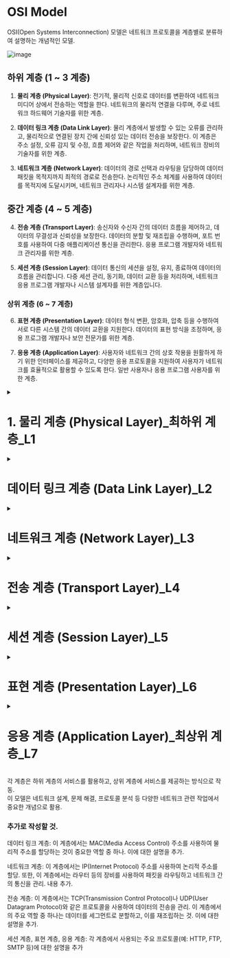 # OSI Model

OSI(Open Systems Interconnection) 모델은 네트워크 프로토콜을 계층별로 분류하여 설명하는 개념적인 모델.

![image](https://github.com/ChoiJeonSeok/TIL/assets/82266289/744ee7bd-3204-48e1-b717-c6972db4e8a1)

## 하위 계층 (1 ~ 3 계층)

1. **물리 계층 (Physical Layer)**: 전기적, 물리적 신호로 데이터를 변환하여 네트워크 미디어 상에서 전송하는 역할을 한다. 네트워크의 물리적 연결을 다루며, 주로 네트워크 하드웨어 기술자를 위한 계층.

2. **데이터 링크 계층 (Data Link Layer)**: 물리 계층에서 발생할 수 있는 오류를 관리하고, 물리적으로 연결된 장치 간에 신뢰성 있는 데이터 전송을 보장한다. 이 계층은 주소 설정, 오류 감지 및 수정, 흐름 제어와 같은 작업을 처리하며, 네트워크 장비의 기술자를 위한 계층.

3. **네트워크 계층 (Network Layer)**: 데이터의 경로 선택과 라우팅을 담당하여 데이터 패킷을 목적지까지 최적의 경로로 전송한다. 논리적인 주소 체계를 사용하여 데이터를 목적지에 도달시키며, 네트워크 관리자나 시스템 설계자를 위한 계층.

## 중간 계층 (4 ~ 5 계층)

4. **전송 계층 (Transport Layer)**: 송신자와 수신자 간의 데이터 흐름을 제어하고, 데이터의 무결성과 신뢰성을 보장한다. 데이터의 분할 및 재조립을 수행하며, 포트 번호를 사용하여 다중 애플리케이션 통신을 관리한다. 응용 프로그램 개발자와 네트워크 관리자를 위한 계층.

5. **세션 계층 (Session Layer)**: 데이터 통신의 세션을 설정, 유지, 종료하여 데이터의 흐름을 관리합니다. 다중 세션 관리, 동기화, 데이터 교환 등을 처리하며, 네트워크 응용 프로그램 개발자나 시스템 설계자를 위한 계층입니다.

### 상위 계층 (6 ~ 7 계층)

6. **표현 계층 (Presentation Layer)**: 데이터 형식 변환, 암호화, 압축 등을 수행하여 서로 다른 시스템 간의 데이터 교환을 지원한다. 데이터의 표현 방식을 조정하며, 응용 프로그램 개발자나 보안 전문가를 위한 계층.

7. **응용 계층 (Application Layer)**: 사용자와 네트워크 간의 상호 작용을 원활하게 하기 위한 인터페이스를 제공하고, 다양한 응용 프로토콜을 지원하여 사용자가 네트워크를 효율적으로 활용할 수 있도록 한다. 일반 사용자나 응용 프로그램 사용자를 위한 계층.

<details>
<summary><h1>1. 물리 계층 (Physical Layer)_최하위 계층_L1</h1></summary>

## 1. 물리 계층의 정의와 역할

물리 계층은 OSI 모델의 가장 아래 계층으로, 데이터를 비트 단위로 전송하는 역할을 한다. 이 계층은 데이터의 전기적, 기계적 특성과 물리적 연결을 다룬다. 즉, 물리 계층은 실제 데이터가 전송되는 매체(예: 케이블, 무선 신호 등)에 대한 책임을 지고 있다.

## 2. 물리 계층에서의 데이터 전송

물리 계층에서는 데이터를 전송하는 데 필요한 하드웨어 기술을 정의한다. 이에는 케이블, 카드, 물리적인 플러그, 전송 전력, 데이터 전송률 등이 포함된다. 또한, 이 계층에서는 데이터를 전송하는 방식(예: 동기식, 비동기식, 단방향, 양방향 등)을 결정한다.

## 3. 물리 계층의 목표

물리 계층의 주요 목표 중 하나는 오류 없이 데이터를 전송하고, 전송된 데이터가 손상되지 않도록 하는 것이다. 이를 위해 물리 계층에서는 데이터를 전송하기 전에 비트로 변환하고, 수신 측에서는 이 비트를 원래의 데이터로 다시 변환하는 과정을 거친다.

## 4. 물리 계층에서 사용되는 프로토콜

이 계층에서 사용되는 주요 프로토콜에는 Ethernet, USB, Bluetooth 등이 있다. 이 프로토콜들은 데이터를 전송하는 방식과 전송 매체를 어떻게 사용할지를 정의한다.

## 5. 물리 계층에서 사용되는 장비.

1. 허브(Hub)
- 기능: 허브는 네트워크의 중심 장치로서, 연결된 모든 장치에게 데이터를 동시에 전송하는 역할을 한다. 효율성은 떨어지기에 대규모 네트워크에서는 잘 사용되지 않는다.
- 특징: 허브는 브로드캐스트 방식으로 데이터를 전송하기 때문에 네트워크의 트래픽이 증가하기 쉽다.

2. 리피터(Repeater)
- 기능: 리피터는 네트워크 상에서 데이터 신호가 약해질 때, 그 신호를 증폭하여 재전송하는 장치이다.
- 특징: 리피터는 데이터의 내용을 해석하지 않고, 단순히 신호만 증폭하여 전송한다.

3. 케이블(Cable)
- 기능: 케이블은 장치와 장치를 연결하여 데이터를 전송하는 물리적인 통로이다.
- 종류: 
  - 동축 케이블(Coaxial Cable): 중앙에 구리 도선이 있고, 그 주변을 절연재와 외부의 금속 쉴드로 둘러싸인 케이블이다.
  - 트위스티드 페어 케이블(Twisted Pair Cable): 두 개의 구리 도선을 꼬아 만든 케이블, UTP(Unshiedled Twisted Pair)와 STP(Shielded Twisted Pair)로 나뉜다.
  - 광섬유 케이블(Optical Fiber Cable): 빛의 반사를 이용하여 데이터를 전송하는 케이블, 고속 전송이 가능하며, 전기적인 간섭에 영향을 받지 않는다.

4. 모뎀(Modem)
- 기능: 모뎀은 아날로그 신호를 디지털 신호로, 또는 디지털 신호를 아날로그 신호로 변환하는 장치이다. 주로 전화선을 통한 인터넷 접속에 사용된다.
- 특징: 모뎀은 "Modulator"와 "Demodulator"의 합성어로, 데이터를 변조하여 전송하고, 수신한 데이터를 복조하는 역할을 한다.

</details>

<details>
  <summary><h1>데이터 링크 계층 (Data Link Layer)_L2</h1></summary>
물리 계층에서 전송된 데이터를 프레임으로 분리하고 에러 체크 및 제어 수행
물리적인 연결에서 안정적인 전송을 위한 흐름 제어, 오류 검출 및 복구 기능 제공

## 1. 데이터 링크 계층의 정의와 역할

데이터 링크 계층은 OSI 모델의 두 번째 계층으로, 물리 계층에서 전송된 원시 데이터를 신뢰할 수 있는 전송으로 변환하는 역할을 한다. 데이터 링크 계층은 물리 계층에서 전송된 데이터를 프레임으로 분리하고, 에러 체크 및 제어를 수행한다. 또한, 물리적인 연결에서 안정적인 전송을 위한 흐름 제어, 오류 검출 및 복구 기능을 제공한다.

## 2. 데이터 링크 계층에서의 데이터 전송

데이터 링크 계층에서는 데이터를 프레임 단위로 전송한다. 프레임은 데이터의 시작과 끝을 나타내는 특별한 비트 패턴을 포함하며, 이를 통해 수신 측은 데이터의 시작과 끝을 알 수 있다. 또한, 프레임에는 오류 검출 및 제어를 위한 정보가 포함되어 있다. 데이터 링크 계층에서는 프레임 동기화, 오류 제어, 흐름 제어 등의 기능을 수행하여 데이터의 안정적인 전송을 보장한다.

## 3. 데이터 링크 게층의 목표

데이터 링크 계층의 주요 목표는 오류 없이 데이터를 전송하고, 전송된 데이터가 손상되지 않도록 하는 것이다. 이를 위해 데이터를 프레임으로 분리하고, 각 프레임에 오류 검출 및 제어 정보를 추가한다. 또한, 흐름 제어를 통해 데이터의 전송률을 조절하여 수신 측이 데이터를 처리할 수 있는 속도로 데이터를 전송한다.

## 4. 데이터 링크 계층에서 사용되는 프로토콜

데이터 링크 계층에서 사용되는 주요 프로토콜에는 Ethernet, PPP(Point-to-Point Protocol), HDLC(High-Level Data Link Control) 등이 있다. Ethernet은 LAN(Local Area Network)에서 주로 사용되는 프로토콜이다. PPP는 직접 연결된 두 컴퓨터 간의 데이터 전송을 위한 프로토콜이며, HDLC는 오류 검출 및 제어 기능을 제공하는 프로토콜이다. 이러한 프로토콜들은 데이터의 프레임화, 오류 검출 및 제어, 흐름 제어 등의 기능을 수행한다.

</details>

<details>
  <summary><h1>네트워크 계층 (Network Layer)_L3</h1></summary>
패킷의 전달 경로 설정 및 네트워크 간 라우팅 수행
다양한 네트워크 간의 통신 관리 및 IP 주소 할당으로 패킷 목적지 도달

## 1. 네트워크 계층의 정의와 역할

네트워크 계층은 OSI 모델의 세 번째 계층으로, 라우팅(Routing)과 패킷 전달을 담당한다. 종단 시스템 사이에서 데이터 패킷을 보내고 받는 데 관여하며, 패킷이 목적지까지 최적의 경로로 전달되도록 보장한다. 네트워크 계층은 논리 주소를 사용하여 데이터를 목적지에 도달시키는 기능을 제공한다. 

## 2. 네트워크 계층에서의 데이터 전송

데이터 전송 과정에서 송신자는 응용 계층에서 받은 데이터를 라우팅을 위한 정보와 함께 네트워크 계층에 전달한다. 네트워크 계층은 송신자와 수신자 간의 논리 주소를 확인하고, 이 주소를 기반으로 경로 선택과 라우팅을 수행한다. 이후 데이터는 패킷으로 분할되고, 각 패킷은 최적의 경로로 목적지에 전달된다.

## 3. 네트워크 계층의 목표

- 패킷의 목적지까지 최적의 경로를 선택하고 라우팅을 제공하여 패킷 전달을 보장함.
- 다양한 네트워크와 통신하기 위해 논리적인 주소 체계를 사용하여 각 장치에 주소를 할당한다. 
- 패킷 분할과 재조립을 수행하여 전송하고자 하는 데이터의 크기를 관리한다.
- 패킷 전달 과정에서 발생하는 오류나 혼잡을 관리하고 대처한다.

## 4. 네트워크 계층에서 사용되는 프로토콜

- IP(Internet Protocol): 인터넷에서 데이터를 주고 받기 위해 가장 많이 사용되는 프로토콜로, IPv4와 IPv6 두 가지 버전이 있다.
- ICMP(Internet Control Message Protocol): 네트워크 장치들이 서로 통신 상태를 체크하고 오류 메시지를 전송하기 위한 프토로콜이다.
- ARP(Address Resolution Protocol): 논리 주소(IP)와 물리 주소(MAC)를 매핑하기 위해 사용되는 프로토콜.
- OSRF(Open Shortest Path First): 라우팅 프로토콜 중 하나로, 최단 경로를 찾아 데이터를 전달하는 라우팅 알고리즘을 구현한다.

### 그 외.
[라우팅 알고리즘](https://github.com/ChoiJeonSeok/TIL/blob/master/etc/Coming_Soon.md)<br>
[서브네팅(Subnetting)](https://github.com/ChoiJeonSeok/TIL/blob/master/etc/Coming_Soon.md)
</details>

<details>
  <summary><h1>전송 계층 (Transport Layer)_L4</h1></summary>
송신 호스트와 수신 호스트 간의 신뢰성 있는 데이터 전송 담당
데이터의 분할, 흐름 제어, 오류 검출 및 복구 수행

## 1. 전송 계층의 정의와 역할.

전송 계층은 OSI 모델의 네 번째 계층으로, 종단 간(End-to-End) 통신을 관리하고 데이터의 신뢰성과 효율성을 보장한다. 송신자와 수신자 간의 연결 설정, 데이터 분할 및 조립, 오류 제어, 흐름 제어 등의 기능을 수행하여 데이터의 안정적인 전달을 담당한다.

## 2. 전송 계층에서의 데이터 전송

전송 계층은 응용 계층에서 받은 데이터를 세그먼트(Segment)라는 작은 단위로 분할한다. 이 세그먼트에 각각의 시퀀스 번호가 부여되어 있어 송신자와 수신자가 데이터의 순서를 파악할 수 있다. 세그먼트는 목적지의 전송 계층으로 전달되기 전에 헤더 정보가 추가된다.

## 3. 전송 계층의 주요 기능

- 연결 설정 및 해제 : 송신자와 수신자 간에 데이터를 교환하기 위해 연결을 설정하고, 통신이 완료되면 연결을 해제한다. 이를 통해 데이터를 신뢰성 있게 전송할 수 있다.
- 오류 제어 : 데이터의 전송 중에 발생하는 오류를 감지하고, 복구하거나 재전송하여 데이터의 정확성을 보장한다.
- 흐름 제어 : 수신자의 처리 속도에 맞춰 데이터를 조절하여 데이터의 넘치거나 유실을 방지한다.
- 다중화 및 역다중화 : 하나의 전송 계층 연결을 통해 여러 개의 응용 계층 연결을 관리할 수 있도록 한다.
- 순서 제어 : 세그먼트들이 목적지에서 올바른 순서로 조립되도록 한다.

## 4. 전송 계층에서 사용되는 프로토콜

- TCP(Transmission Control Protocol): 신뢰성과 흐름 제어를 제공하는 연결 지향적인 프로토콜로, 대부분의 웹 브라우징, 이메일, 파일 전송 등에 사용된다. TCP는 데이터 전송 전에 연결 설정(3-way handshake)을 통해 신뢰성 있는 통신 경로로 확립한다.
- UDP(User Datagram Protocol): 비연결형 프로토콜로, TCP보다 경량적이고 빠른 전송이 필요한 애플리케이션에서 사용된다. 데이터의 신뢰성은 보장하지 않지만, 간단한 데이터의 전송에 적합하다. 스트리밍 서비스나 DNS(Domain Name System) 등이 UDP를 사용한다.
</details>

<details>
  <summary><h1>세션 계층 (Session Layer)_L5</h1></summary>
통신 세션 설정, 유지, 종료
데이터의 동기화, 다중화, 체크 포인팅, 리셋 수행

## 1. 세션 계층의 정의와 역할.

세션 계층은 OSI 모델의 다섯 번째 계층으로, 데이터 통신의 세션을 설정하고 관리하는 역할을 담당한다. 송신자와 수신자 간의 세션을 만들어 데이터의 흐름을 제어하며, 통신이 종료되면 세션을 해제한다. 이렇게 세션 계층은 양 끝 단의 응용 계층 간에 신뢰성 있는 통신을 확립하는데 기여한다.

## 2. 세션 계층에서의 데이터 전송

세션 계층은 응용 계층과 전송 계층 사이에서 동작한다. 데이터의 흐름을 시작, 종료, 관리하는 역할을 담당한다. 송신자의 응용 프로그램에서 데이터가 생성되면 세션 계층은 수신자의 응용 프로그램과 상호 작용하여 세션을 설정하고 데이터의 전송을 시작한다. 

## 3. 세션 계층의 주요 기능

- 세션 관리 : 데이터 통신의 세션을 설정하고 유지하며, 통신이 완료되면 세션을 종료하여 자원을 해제한다.
- 다중 세션 관리 : 하나의 호스트에서 여러 개의 응용 프로그램이 동시에 통신을 수행하는 경우, 각각의 세션을 독립적으로 관리한다.
- 동기화 : 데이터 통신 시 송신자와 수신자 간의 동기화를 유지하여 정확한 데이터 전달을 보장한다. 

## 4. 세션 계층에서 사용되는 프로토콜

세션 계층은 주로 네트워크 응용 프로그램에서 사용된다. 예를 들어, 웹 브라우저가 웹 서버와 통신하는 과정에서 세션을 생성하고, 사용자 인증 정보를 유지하며, 데이터를 주고받는다. 이러한 세션은 세션 계층에서 관리되며, 데이터의 신뢰성과 무결성을 보장한다.


</details>

<details>
  <summary><h1>표현 계층 (Presentation Layer)_L6</h1></summary>
데이터를 응용 계층으로부터 받아 사용 가능한 형식으로 변환.<br>
데이터의 암호화, 압축, 포맷 변환, 인코딩 수행. 이를 통해 보안과 효율성을 강화.

## 1. 표현 계층의 정의와 역할

표현 계층은 OSI 모델의 여섯 번째 계층으로, 데이터의 형식을 변환하고 암호화 및 압축을 수행하여 서로 다른 시스템 간에 데이터 교환을 가능하게 한다. 이 계층은 응용 계층에서 받은 데이터를 표준 형식으로 변환하여 네트워크 상에서 사용할 수 있도록 준비한다.

## 2. 표현 계층의 주요 기능

- 데이터 형식 변환 : 서로 다른 시스템이나 애플리케이션 간에 데이터 형식이 다를 수 있다. 표현 계층은 이러한 데이터 형식을 표준화된 형태로 변환하여 상호 간의 데이터 교환을 용이하게 한다.
- 암호화 및 압축 : 민감한 데이터의 보안을 위해 표현 계층은 데이터를 암호화하거나 필요에 따라 압축하여 안전하게 전송한다. 암호화를 통해 데이터의 기밀성을 보호하고, 압축을 통해 효율적인 데이터 전송을 가능하게 한다.

## 3. 표현 계층의 사용 예시

- 문자 인코딩 : 표현 계층은 문자열을 서로 다른 문자 인코딩 체계로 변환한다. 예를 들어, 영어와 한국어는 각각 ASCII와 UTF-8과 같은 다른 문자 인코딩을 사용하는데, 표현 계층은 이러한 문자열을 상호 변환한다.
- 데이터 압축 : 대용량 데이터의 효율적인 전송을 위해 표현 계층은 데이터를 압축하여 전송한다. 압축된 데이터는 수신측에서 다시 복원된다.
- 데이터 암호화 : 민감한 정보의 보안을 위해 표현 계층은 데이터를 암호화하여 전송한다. 수신자는 암호를 해독하여 원래의 데이터를 얻을 수 있다.

## 4. 표현 계층의 상호 작용

표현 계층은 응용 계층으로부터 데이터를 받아들이고, 하위 계층인 세션 계층으로 데이터를 전달한다. 또한, 세션 계층에서 받은 데이터를 응용 계층에서 이해할 수 있는 형태로 변환하여 제공한다.
</details>

<details>
  <summary><h1>응용 계층 (Application Layer)_최상위 계층_L7</h1></summary>
사용자와 네트워크 사이의 인터페이스 제공
사용자 애플리케이션과 네트워크 간의 통신을 위한 서비스와 프로토콜 정의

## 1. 응용 계층의 정의와 역할

응용 계층은 OSI 모델의 일곱 번째 계층으로, 사용자와 컴퓨터 네트워크 간의 상호 작용을 담당하는 최상위 계층이다. 사용자가 네트워크를 통해 서비스를 이용하거나 데이터를 송수신할 때, 응용 계층이 사용자와 하위 계층 간의 인터페이스를 제공하여 편리한 통신을 가능케 한다.

## 2. 응용 계층의 주요 역할
- 사용자 인터페이스 제공 : 응용 계층은 사용자와 컴퓨터 네트워크 간의 상호 작용을 지원한다. 웹 브라우저, 이메일 클라이언트, 파일 전송 프로그램 등 다양한 응용 프로그램이 이 계층에서 작동한다.
- 응용 프로토콜 지원 : 응용 게층은 다양한 응용 프로토콜을 지원하여 데이터의 송수신을 관리한다. 이메일에서는 SMTP, POP3, IMAP와 같은 프로토콜이 사용되고, 웹에서는 HTTP, HTTPS 등이 사용된다.

## 3. 응용 계층의 사용 예시
- 웹 브라우징 : 웹 브라우저는 응용 계층에서 동작하는 프로그램으로, 사용자가 웹페이지를 요청하고 보여주는 역할을 수행한다. HTTP 프로토콜을 사용하여 웹 서버와 통신하며, HTML, CSS, JavaScript 등의 웹 콘텐츠를 렌더링한다.
- 이메일 송수신 : 이메일 클라이언트는 응용 계층에서 작동하는 프로그램으로, 사용자가 이메일을 작성, 송신, 수신하고 관리할 수 있도록 한다. SMTP 프로토콜을 통해 이메일을 보내고, POP3 또는 IMAP 프로토콜을 통해 이메일을 받아온다.

## 4. 응용 계층의 사용 의의

응용 계층은 사용자와 네트워크 간의 상호 작용을 원활하게 하는 중요한 역할을 한다. 이 계층은 사용자 인터페이스를 제공하고, 다양한 응용 프로토콜을 지원하여 사용자가 네트워크를 효율적으로 활용하고 데이터를 주고받을 수 있도록 돕는다. 응용 계층은 네트워크 환경에서의 사용자 경험을 개선하며, 다양한 응용 프로그램이 원활하게 동작할 수 있도록 기반을 제공한다.<br>

<br>
사용자는 웹 브라우징, 이메일 송수신, 파일 전송, 원격 접속 등 다양한 활동을 통해 네트워크를 이용한다. 이러한 활동들은 응용 계층에서 작동하는 프로토콜을 통해 이루어지며, 사용자는 이를 통해 간편하게 정보를 얻거나 데이터를 전송할 수 있다. 응용 계층은 네트워크의 복잡성을 숨기고 사용자가 기술적인 부분에 신경쓰지 않고도 원활한 네트워크 환경을 누릴 수 있도록 돕는다. 
</details>



<br>
각 계층은 하위 계층의 서비스를 활용하고, 상위 계층에 서비스를 제공하는 방식으로 작동.<br> 이 모델은 네트워크 설계, 문제 해결, 프로토콜 분석 등 다양한 네트워크 관련 작업에서 중요한 개념으로 활용.



### 추가로 작성할 것.
데이터 링크 계층: 이 계층에서는 MAC(Media Access Control) 주소를 사용하여 물리적 주소를 할당하는 것이 중요한 역할 중 하나. 이에 대한 설명을 추가.

네트워크 계층: 이 계층에서는 IP(Internet Protocol) 주소를 사용하여 논리적 주소를 할당. 또한, 이 계층에서는 라우터 등의 장비를 사용하여 패킷을 라우팅하고 네트워크 간의 통신을 관리. 내용 추가.

전송 계층: 이 계층에서는 TCP(Transmission Control Protocol)나 UDP(User Datagram Protocol)와 같은 프로토콜을 사용하여 데이터의 전송을 관리. 이 계층에서의 주요 역할 중 하나는 데이터를 세그먼트로 분할하고, 이를 재조립하는 것. 이에 대한 설명을 추가.

세션 계층, 표현 계층, 응용 계층: 각 계층에서 사용되는 주요 프로토콜(예: HTTP, FTP, SMTP 등)에 대한 설명을 추가